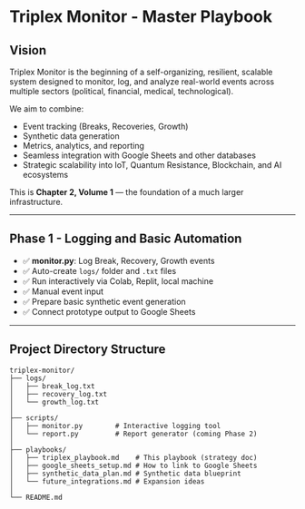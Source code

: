 # Triplex Monitor - Master Playbook

## Vision
Triplex Monitor is the beginning of a self-organizing, resilient, scalable system designed to monitor, log, and analyze real-world events across multiple sectors (political, financial, medical, technological).

We aim to combine:
- Event tracking (Breaks, Recoveries, Growth)
- Synthetic data generation
- Metrics, analytics, and reporting
- Seamless integration with Google Sheets and other databases
- Strategic scalability into IoT, Quantum Resistance, Blockchain, and AI ecosystems

This is **Chapter 2, Volume 1** — the foundation of a much larger infrastructure.

---

## Phase 1 - Logging and Basic Automation
- ✅ **monitor.py**: Log Break, Recovery, Growth events
- ✅ Auto-create `logs/` folder and `.txt` files
- ✅ Run interactively via Colab, Replit, local machine
- ✅ Manual event input
- ✅ Prepare basic synthetic event generation
- ✅ Connect prototype output to Google Sheets

---

## Project Directory Structure

```plaintext
triplex-monitor/
├── logs/
│   ├── break_log.txt
│   ├── recovery_log.txt
│   └── growth_log.txt
│
├── scripts/
│   ├── monitor.py        # Interactive logging tool
│   └── report.py         # Report generator (coming Phase 2)
│
├── playbooks/
│   ├── triplex_playbook.md    # This playbook (strategy doc)
│   ├── google_sheets_setup.md # How to link to Google Sheets
│   ├── synthetic_data_plan.md # Synthetic data blueprint
│   └── future_integrations.md # Expansion ideas
│
└── README.md
